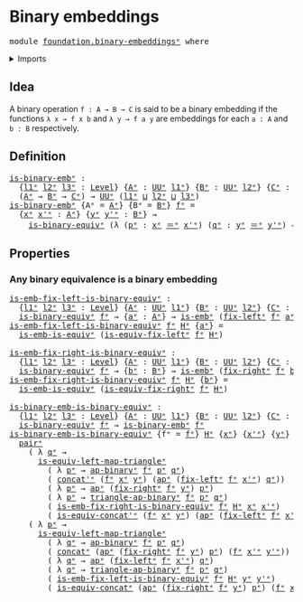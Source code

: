 # Binary embeddings

<pre class="Agda"><a id="30" class="Keyword">module</a> <a id="37" href="foundation.binary-embeddings%25E1%25B5%2589.html" class="Module">foundation.binary-embeddingsᵉ</a> <a id="67" class="Keyword">where</a>
</pre>
<details><summary>Imports</summary>

<pre class="Agda"><a id="123" class="Keyword">open</a> <a id="128" class="Keyword">import</a> <a id="135" href="foundation.action-on-identifications-binary-functions%25E1%25B5%2589.html" class="Module">foundation.action-on-identifications-binary-functionsᵉ</a>
<a id="190" class="Keyword">open</a> <a id="195" class="Keyword">import</a> <a id="202" href="foundation.action-on-identifications-functions%25E1%25B5%2589.html" class="Module">foundation.action-on-identifications-functionsᵉ</a>
<a id="250" class="Keyword">open</a> <a id="255" class="Keyword">import</a> <a id="262" href="foundation.binary-equivalences%25E1%25B5%2589.html" class="Module">foundation.binary-equivalencesᵉ</a>
<a id="294" class="Keyword">open</a> <a id="299" class="Keyword">import</a> <a id="306" href="foundation.dependent-pair-types%25E1%25B5%2589.html" class="Module">foundation.dependent-pair-typesᵉ</a>
<a id="339" class="Keyword">open</a> <a id="344" class="Keyword">import</a> <a id="351" href="foundation.identity-types%25E1%25B5%2589.html" class="Module">foundation.identity-typesᵉ</a>
<a id="378" class="Keyword">open</a> <a id="383" class="Keyword">import</a> <a id="390" href="foundation.universe-levels%25E1%25B5%2589.html" class="Module">foundation.universe-levelsᵉ</a>

<a id="419" class="Keyword">open</a> <a id="424" class="Keyword">import</a> <a id="431" href="foundation-core.embeddings%25E1%25B5%2589.html" class="Module">foundation-core.embeddingsᵉ</a>
<a id="459" class="Keyword">open</a> <a id="464" class="Keyword">import</a> <a id="471" href="foundation-core.equivalences%25E1%25B5%2589.html" class="Module">foundation-core.equivalencesᵉ</a>
</pre>
</details>

## Idea

A binary operation `f : A → B → C` is said to be a binary embedding if the
functions `λ x → f x b` and `λ y → f a y` are embeddings for each `a : A` and
`b : B` respectively.

## Definition

<pre class="Agda"><a id="is-binary-embᵉ"></a><a id="726" href="foundation.binary-embeddings%25E1%25B5%2589.html#726" class="Function">is-binary-embᵉ</a> <a id="741" class="Symbol">:</a>
  <a id="745" class="Symbol">{</a><a id="746" href="foundation.binary-embeddings%25E1%25B5%2589.html#746" class="Bound">l1ᵉ</a> <a id="750" href="foundation.binary-embeddings%25E1%25B5%2589.html#750" class="Bound">l2ᵉ</a> <a id="754" href="foundation.binary-embeddings%25E1%25B5%2589.html#754" class="Bound">l3ᵉ</a> <a id="758" class="Symbol">:</a> <a id="760" href="Agda.Primitive.html#742" class="Postulate">Level</a><a id="765" class="Symbol">}</a> <a id="767" class="Symbol">{</a><a id="768" href="foundation.binary-embeddings%25E1%25B5%2589.html#768" class="Bound">Aᵉ</a> <a id="771" class="Symbol">:</a> <a id="773" href="Agda.Primitive.html#429" class="Primitive">UUᵉ</a> <a id="777" href="foundation.binary-embeddings%25E1%25B5%2589.html#746" class="Bound">l1ᵉ</a><a id="780" class="Symbol">}</a> <a id="782" class="Symbol">{</a><a id="783" href="foundation.binary-embeddings%25E1%25B5%2589.html#783" class="Bound">Bᵉ</a> <a id="786" class="Symbol">:</a> <a id="788" href="Agda.Primitive.html#429" class="Primitive">UUᵉ</a> <a id="792" href="foundation.binary-embeddings%25E1%25B5%2589.html#750" class="Bound">l2ᵉ</a><a id="795" class="Symbol">}</a> <a id="797" class="Symbol">{</a><a id="798" href="foundation.binary-embeddings%25E1%25B5%2589.html#798" class="Bound">Cᵉ</a> <a id="801" class="Symbol">:</a> <a id="803" href="Agda.Primitive.html#429" class="Primitive">UUᵉ</a> <a id="807" href="foundation.binary-embeddings%25E1%25B5%2589.html#754" class="Bound">l3ᵉ</a><a id="810" class="Symbol">}</a> <a id="812" class="Symbol">→</a>
  <a id="816" class="Symbol">(</a><a id="817" href="foundation.binary-embeddings%25E1%25B5%2589.html#768" class="Bound">Aᵉ</a> <a id="820" class="Symbol">→</a> <a id="822" href="foundation.binary-embeddings%25E1%25B5%2589.html#783" class="Bound">Bᵉ</a> <a id="825" class="Symbol">→</a> <a id="827" href="foundation.binary-embeddings%25E1%25B5%2589.html#798" class="Bound">Cᵉ</a><a id="829" class="Symbol">)</a> <a id="831" class="Symbol">→</a> <a id="833" href="Agda.Primitive.html#429" class="Primitive">UUᵉ</a> <a id="837" class="Symbol">(</a><a id="838" href="foundation.binary-embeddings%25E1%25B5%2589.html#746" class="Bound">l1ᵉ</a> <a id="842" href="Agda.Primitive.html#961" class="Primitive Operator">⊔</a> <a id="844" href="foundation.binary-embeddings%25E1%25B5%2589.html#750" class="Bound">l2ᵉ</a> <a id="848" href="Agda.Primitive.html#961" class="Primitive Operator">⊔</a> <a id="850" href="foundation.binary-embeddings%25E1%25B5%2589.html#754" class="Bound">l3ᵉ</a><a id="853" class="Symbol">)</a>
<a id="855" href="foundation.binary-embeddings%25E1%25B5%2589.html#726" class="Function">is-binary-embᵉ</a> <a id="870" class="Symbol">{</a><a id="871" class="Argument">Aᵉ</a> <a id="874" class="Symbol">=</a> <a id="876" href="foundation.binary-embeddings%25E1%25B5%2589.html#876" class="Bound">Aᵉ</a><a id="878" class="Symbol">}</a> <a id="880" class="Symbol">{</a><a id="881" class="Argument">Bᵉ</a> <a id="884" class="Symbol">=</a> <a id="886" href="foundation.binary-embeddings%25E1%25B5%2589.html#886" class="Bound">Bᵉ</a><a id="888" class="Symbol">}</a> <a id="890" href="foundation.binary-embeddings%25E1%25B5%2589.html#890" class="Bound">fᵉ</a> <a id="893" class="Symbol">=</a>
  <a id="897" class="Symbol">{</a><a id="898" href="foundation.binary-embeddings%25E1%25B5%2589.html#898" class="Bound">xᵉ</a> <a id="901" href="foundation.binary-embeddings%25E1%25B5%2589.html#901" class="Bound">x&#39;ᵉ</a> <a id="905" class="Symbol">:</a> <a id="907" href="foundation.binary-embeddings%25E1%25B5%2589.html#876" class="Bound">Aᵉ</a><a id="909" class="Symbol">}</a> <a id="911" class="Symbol">{</a><a id="912" href="foundation.binary-embeddings%25E1%25B5%2589.html#912" class="Bound">yᵉ</a> <a id="915" href="foundation.binary-embeddings%25E1%25B5%2589.html#915" class="Bound">y&#39;ᵉ</a> <a id="919" class="Symbol">:</a> <a id="921" href="foundation.binary-embeddings%25E1%25B5%2589.html#886" class="Bound">Bᵉ</a><a id="923" class="Symbol">}</a> <a id="925" class="Symbol">→</a>
    <a id="931" href="foundation.binary-equivalences%25E1%25B5%2589.html#832" class="Function">is-binary-equivᵉ</a> <a id="948" class="Symbol">(λ</a> <a id="951" class="Symbol">(</a><a id="952" href="foundation.binary-embeddings%25E1%25B5%2589.html#952" class="Bound">pᵉ</a> <a id="955" class="Symbol">:</a> <a id="957" href="foundation.binary-embeddings%25E1%25B5%2589.html#898" class="Bound">xᵉ</a> <a id="960" href="foundation-core.identity-types%25E1%25B5%2589.html#2730" class="Function Operator">＝ᵉ</a> <a id="963" href="foundation.binary-embeddings%25E1%25B5%2589.html#901" class="Bound">x&#39;ᵉ</a><a id="966" class="Symbol">)</a> <a id="968" class="Symbol">(</a><a id="969" href="foundation.binary-embeddings%25E1%25B5%2589.html#969" class="Bound">qᵉ</a> <a id="972" class="Symbol">:</a> <a id="974" href="foundation.binary-embeddings%25E1%25B5%2589.html#912" class="Bound">yᵉ</a> <a id="977" href="foundation-core.identity-types%25E1%25B5%2589.html#2730" class="Function Operator">＝ᵉ</a> <a id="980" href="foundation.binary-embeddings%25E1%25B5%2589.html#915" class="Bound">y&#39;ᵉ</a><a id="983" class="Symbol">)</a> <a id="985" class="Symbol">→</a> <a id="987" href="foundation.action-on-identifications-binary-functions%25E1%25B5%2589.html#1542" class="Function">ap-binaryᵉ</a> <a id="998" href="foundation.binary-embeddings%25E1%25B5%2589.html#890" class="Bound">fᵉ</a> <a id="1001" href="foundation.binary-embeddings%25E1%25B5%2589.html#952" class="Bound">pᵉ</a> <a id="1004" href="foundation.binary-embeddings%25E1%25B5%2589.html#969" class="Bound">qᵉ</a><a id="1006" class="Symbol">)</a>
</pre>
## Properties

### Any binary equivalence is a binary embedding

<pre class="Agda"><a id="is-emb-fix-left-is-binary-equivᵉ"></a><a id="1086" href="foundation.binary-embeddings%25E1%25B5%2589.html#1086" class="Function">is-emb-fix-left-is-binary-equivᵉ</a> <a id="1119" class="Symbol">:</a>
  <a id="1123" class="Symbol">{</a><a id="1124" href="foundation.binary-embeddings%25E1%25B5%2589.html#1124" class="Bound">l1ᵉ</a> <a id="1128" href="foundation.binary-embeddings%25E1%25B5%2589.html#1128" class="Bound">l2ᵉ</a> <a id="1132" href="foundation.binary-embeddings%25E1%25B5%2589.html#1132" class="Bound">l3ᵉ</a> <a id="1136" class="Symbol">:</a> <a id="1138" href="Agda.Primitive.html#742" class="Postulate">Level</a><a id="1143" class="Symbol">}</a> <a id="1145" class="Symbol">{</a><a id="1146" href="foundation.binary-embeddings%25E1%25B5%2589.html#1146" class="Bound">Aᵉ</a> <a id="1149" class="Symbol">:</a> <a id="1151" href="Agda.Primitive.html#429" class="Primitive">UUᵉ</a> <a id="1155" href="foundation.binary-embeddings%25E1%25B5%2589.html#1124" class="Bound">l1ᵉ</a><a id="1158" class="Symbol">}</a> <a id="1160" class="Symbol">{</a><a id="1161" href="foundation.binary-embeddings%25E1%25B5%2589.html#1161" class="Bound">Bᵉ</a> <a id="1164" class="Symbol">:</a> <a id="1166" href="Agda.Primitive.html#429" class="Primitive">UUᵉ</a> <a id="1170" href="foundation.binary-embeddings%25E1%25B5%2589.html#1128" class="Bound">l2ᵉ</a><a id="1173" class="Symbol">}</a> <a id="1175" class="Symbol">{</a><a id="1176" href="foundation.binary-embeddings%25E1%25B5%2589.html#1176" class="Bound">Cᵉ</a> <a id="1179" class="Symbol">:</a> <a id="1181" href="Agda.Primitive.html#429" class="Primitive">UUᵉ</a> <a id="1185" href="foundation.binary-embeddings%25E1%25B5%2589.html#1132" class="Bound">l3ᵉ</a><a id="1188" class="Symbol">}</a> <a id="1190" class="Symbol">(</a><a id="1191" href="foundation.binary-embeddings%25E1%25B5%2589.html#1191" class="Bound">fᵉ</a> <a id="1194" class="Symbol">:</a> <a id="1196" href="foundation.binary-embeddings%25E1%25B5%2589.html#1146" class="Bound">Aᵉ</a> <a id="1199" class="Symbol">→</a> <a id="1201" href="foundation.binary-embeddings%25E1%25B5%2589.html#1161" class="Bound">Bᵉ</a> <a id="1204" class="Symbol">→</a> <a id="1206" href="foundation.binary-embeddings%25E1%25B5%2589.html#1176" class="Bound">Cᵉ</a><a id="1208" class="Symbol">)</a> <a id="1210" class="Symbol">→</a>
  <a id="1214" href="foundation.binary-equivalences%25E1%25B5%2589.html#832" class="Function">is-binary-equivᵉ</a> <a id="1231" href="foundation.binary-embeddings%25E1%25B5%2589.html#1191" class="Bound">fᵉ</a> <a id="1234" class="Symbol">→</a> <a id="1236" class="Symbol">{</a><a id="1237" href="foundation.binary-embeddings%25E1%25B5%2589.html#1237" class="Bound">aᵉ</a> <a id="1240" class="Symbol">:</a> <a id="1242" href="foundation.binary-embeddings%25E1%25B5%2589.html#1146" class="Bound">Aᵉ</a><a id="1244" class="Symbol">}</a> <a id="1246" class="Symbol">→</a> <a id="1248" href="foundation-core.embeddings%25E1%25B5%2589.html#1101" class="Function">is-embᵉ</a> <a id="1256" class="Symbol">(</a><a id="1257" href="foundation.binary-equivalences%25E1%25B5%2589.html#538" class="Function">fix-leftᵉ</a> <a id="1267" href="foundation.binary-embeddings%25E1%25B5%2589.html#1191" class="Bound">fᵉ</a> <a id="1270" href="foundation.binary-embeddings%25E1%25B5%2589.html#1237" class="Bound">aᵉ</a><a id="1272" class="Symbol">)</a>
<a id="1274" href="foundation.binary-embeddings%25E1%25B5%2589.html#1086" class="Function">is-emb-fix-left-is-binary-equivᵉ</a> <a id="1307" href="foundation.binary-embeddings%25E1%25B5%2589.html#1307" class="Bound">fᵉ</a> <a id="1310" href="foundation.binary-embeddings%25E1%25B5%2589.html#1310" class="Bound">Hᵉ</a> <a id="1313" class="Symbol">{</a><a id="1314" href="foundation.binary-embeddings%25E1%25B5%2589.html#1314" class="Bound">aᵉ</a><a id="1316" class="Symbol">}</a> <a id="1318" class="Symbol">=</a>
  <a id="1322" href="foundation-core.equivalences%25E1%25B5%2589.html#22050" class="Function">is-emb-is-equivᵉ</a> <a id="1339" class="Symbol">(</a><a id="1340" href="foundation.binary-equivalences%25E1%25B5%2589.html#1096" class="Function">is-equiv-fix-leftᵉ</a> <a id="1359" href="foundation.binary-embeddings%25E1%25B5%2589.html#1307" class="Bound">fᵉ</a> <a id="1362" href="foundation.binary-embeddings%25E1%25B5%2589.html#1310" class="Bound">Hᵉ</a><a id="1364" class="Symbol">)</a>

<a id="is-emb-fix-right-is-binary-equivᵉ"></a><a id="1367" href="foundation.binary-embeddings%25E1%25B5%2589.html#1367" class="Function">is-emb-fix-right-is-binary-equivᵉ</a> <a id="1401" class="Symbol">:</a>
  <a id="1405" class="Symbol">{</a><a id="1406" href="foundation.binary-embeddings%25E1%25B5%2589.html#1406" class="Bound">l1ᵉ</a> <a id="1410" href="foundation.binary-embeddings%25E1%25B5%2589.html#1410" class="Bound">l2ᵉ</a> <a id="1414" href="foundation.binary-embeddings%25E1%25B5%2589.html#1414" class="Bound">l3ᵉ</a> <a id="1418" class="Symbol">:</a> <a id="1420" href="Agda.Primitive.html#742" class="Postulate">Level</a><a id="1425" class="Symbol">}</a> <a id="1427" class="Symbol">{</a><a id="1428" href="foundation.binary-embeddings%25E1%25B5%2589.html#1428" class="Bound">Aᵉ</a> <a id="1431" class="Symbol">:</a> <a id="1433" href="Agda.Primitive.html#429" class="Primitive">UUᵉ</a> <a id="1437" href="foundation.binary-embeddings%25E1%25B5%2589.html#1406" class="Bound">l1ᵉ</a><a id="1440" class="Symbol">}</a> <a id="1442" class="Symbol">{</a><a id="1443" href="foundation.binary-embeddings%25E1%25B5%2589.html#1443" class="Bound">Bᵉ</a> <a id="1446" class="Symbol">:</a> <a id="1448" href="Agda.Primitive.html#429" class="Primitive">UUᵉ</a> <a id="1452" href="foundation.binary-embeddings%25E1%25B5%2589.html#1410" class="Bound">l2ᵉ</a><a id="1455" class="Symbol">}</a> <a id="1457" class="Symbol">{</a><a id="1458" href="foundation.binary-embeddings%25E1%25B5%2589.html#1458" class="Bound">Cᵉ</a> <a id="1461" class="Symbol">:</a> <a id="1463" href="Agda.Primitive.html#429" class="Primitive">UUᵉ</a> <a id="1467" href="foundation.binary-embeddings%25E1%25B5%2589.html#1414" class="Bound">l3ᵉ</a><a id="1470" class="Symbol">}</a> <a id="1472" class="Symbol">(</a><a id="1473" href="foundation.binary-embeddings%25E1%25B5%2589.html#1473" class="Bound">fᵉ</a> <a id="1476" class="Symbol">:</a> <a id="1478" href="foundation.binary-embeddings%25E1%25B5%2589.html#1428" class="Bound">Aᵉ</a> <a id="1481" class="Symbol">→</a> <a id="1483" href="foundation.binary-embeddings%25E1%25B5%2589.html#1443" class="Bound">Bᵉ</a> <a id="1486" class="Symbol">→</a> <a id="1488" href="foundation.binary-embeddings%25E1%25B5%2589.html#1458" class="Bound">Cᵉ</a><a id="1490" class="Symbol">)</a> <a id="1492" class="Symbol">→</a>
  <a id="1496" href="foundation.binary-equivalences%25E1%25B5%2589.html#832" class="Function">is-binary-equivᵉ</a> <a id="1513" href="foundation.binary-embeddings%25E1%25B5%2589.html#1473" class="Bound">fᵉ</a> <a id="1516" class="Symbol">→</a> <a id="1518" class="Symbol">{</a><a id="1519" href="foundation.binary-embeddings%25E1%25B5%2589.html#1519" class="Bound">bᵉ</a> <a id="1522" class="Symbol">:</a> <a id="1524" href="foundation.binary-embeddings%25E1%25B5%2589.html#1443" class="Bound">Bᵉ</a><a id="1526" class="Symbol">}</a> <a id="1528" class="Symbol">→</a> <a id="1530" href="foundation-core.embeddings%25E1%25B5%2589.html#1101" class="Function">is-embᵉ</a> <a id="1538" class="Symbol">(</a><a id="1539" href="foundation.binary-equivalences%25E1%25B5%2589.html#681" class="Function">fix-rightᵉ</a> <a id="1550" href="foundation.binary-embeddings%25E1%25B5%2589.html#1473" class="Bound">fᵉ</a> <a id="1553" href="foundation.binary-embeddings%25E1%25B5%2589.html#1519" class="Bound">bᵉ</a><a id="1555" class="Symbol">)</a>
<a id="1557" href="foundation.binary-embeddings%25E1%25B5%2589.html#1367" class="Function">is-emb-fix-right-is-binary-equivᵉ</a> <a id="1591" href="foundation.binary-embeddings%25E1%25B5%2589.html#1591" class="Bound">fᵉ</a> <a id="1594" href="foundation.binary-embeddings%25E1%25B5%2589.html#1594" class="Bound">Hᵉ</a> <a id="1597" class="Symbol">{</a><a id="1598" href="foundation.binary-embeddings%25E1%25B5%2589.html#1598" class="Bound">bᵉ</a><a id="1600" class="Symbol">}</a> <a id="1602" class="Symbol">=</a>
  <a id="1606" href="foundation-core.equivalences%25E1%25B5%2589.html#22050" class="Function">is-emb-is-equivᵉ</a> <a id="1623" class="Symbol">(</a><a id="1624" href="foundation.binary-equivalences%25E1%25B5%2589.html#1316" class="Function">is-equiv-fix-rightᵉ</a> <a id="1644" href="foundation.binary-embeddings%25E1%25B5%2589.html#1591" class="Bound">fᵉ</a> <a id="1647" href="foundation.binary-embeddings%25E1%25B5%2589.html#1594" class="Bound">Hᵉ</a><a id="1649" class="Symbol">)</a>

<a id="is-binary-emb-is-binary-equivᵉ"></a><a id="1652" href="foundation.binary-embeddings%25E1%25B5%2589.html#1652" class="Function">is-binary-emb-is-binary-equivᵉ</a> <a id="1683" class="Symbol">:</a>
  <a id="1687" class="Symbol">{</a><a id="1688" href="foundation.binary-embeddings%25E1%25B5%2589.html#1688" class="Bound">l1ᵉ</a> <a id="1692" href="foundation.binary-embeddings%25E1%25B5%2589.html#1692" class="Bound">l2ᵉ</a> <a id="1696" href="foundation.binary-embeddings%25E1%25B5%2589.html#1696" class="Bound">l3ᵉ</a> <a id="1700" class="Symbol">:</a> <a id="1702" href="Agda.Primitive.html#742" class="Postulate">Level</a><a id="1707" class="Symbol">}</a> <a id="1709" class="Symbol">{</a><a id="1710" href="foundation.binary-embeddings%25E1%25B5%2589.html#1710" class="Bound">Aᵉ</a> <a id="1713" class="Symbol">:</a> <a id="1715" href="Agda.Primitive.html#429" class="Primitive">UUᵉ</a> <a id="1719" href="foundation.binary-embeddings%25E1%25B5%2589.html#1688" class="Bound">l1ᵉ</a><a id="1722" class="Symbol">}</a> <a id="1724" class="Symbol">{</a><a id="1725" href="foundation.binary-embeddings%25E1%25B5%2589.html#1725" class="Bound">Bᵉ</a> <a id="1728" class="Symbol">:</a> <a id="1730" href="Agda.Primitive.html#429" class="Primitive">UUᵉ</a> <a id="1734" href="foundation.binary-embeddings%25E1%25B5%2589.html#1692" class="Bound">l2ᵉ</a><a id="1737" class="Symbol">}</a> <a id="1739" class="Symbol">{</a><a id="1740" href="foundation.binary-embeddings%25E1%25B5%2589.html#1740" class="Bound">Cᵉ</a> <a id="1743" class="Symbol">:</a> <a id="1745" href="Agda.Primitive.html#429" class="Primitive">UUᵉ</a> <a id="1749" href="foundation.binary-embeddings%25E1%25B5%2589.html#1696" class="Bound">l3ᵉ</a><a id="1752" class="Symbol">}</a> <a id="1754" class="Symbol">{</a><a id="1755" href="foundation.binary-embeddings%25E1%25B5%2589.html#1755" class="Bound">fᵉ</a> <a id="1758" class="Symbol">:</a> <a id="1760" href="foundation.binary-embeddings%25E1%25B5%2589.html#1710" class="Bound">Aᵉ</a> <a id="1763" class="Symbol">→</a> <a id="1765" href="foundation.binary-embeddings%25E1%25B5%2589.html#1725" class="Bound">Bᵉ</a> <a id="1768" class="Symbol">→</a> <a id="1770" href="foundation.binary-embeddings%25E1%25B5%2589.html#1740" class="Bound">Cᵉ</a><a id="1772" class="Symbol">}</a> <a id="1774" class="Symbol">→</a>
  <a id="1778" href="foundation.binary-equivalences%25E1%25B5%2589.html#832" class="Function">is-binary-equivᵉ</a> <a id="1795" href="foundation.binary-embeddings%25E1%25B5%2589.html#1755" class="Bound">fᵉ</a> <a id="1798" class="Symbol">→</a> <a id="1800" href="foundation.binary-embeddings%25E1%25B5%2589.html#726" class="Function">is-binary-embᵉ</a> <a id="1815" href="foundation.binary-embeddings%25E1%25B5%2589.html#1755" class="Bound">fᵉ</a>
<a id="1818" href="foundation.binary-embeddings%25E1%25B5%2589.html#1652" class="Function">is-binary-emb-is-binary-equivᵉ</a> <a id="1849" class="Symbol">{</a><a id="1850" class="Argument">fᵉ</a> <a id="1853" class="Symbol">=</a> <a id="1855" href="foundation.binary-embeddings%25E1%25B5%2589.html#1855" class="Bound">fᵉ</a><a id="1857" class="Symbol">}</a> <a id="1859" href="foundation.binary-embeddings%25E1%25B5%2589.html#1859" class="Bound">Hᵉ</a> <a id="1862" class="Symbol">{</a><a id="1863" href="foundation.binary-embeddings%25E1%25B5%2589.html#1863" class="Bound">xᵉ</a><a id="1865" class="Symbol">}</a> <a id="1867" class="Symbol">{</a><a id="1868" href="foundation.binary-embeddings%25E1%25B5%2589.html#1868" class="Bound">x&#39;ᵉ</a><a id="1871" class="Symbol">}</a> <a id="1873" class="Symbol">{</a><a id="1874" href="foundation.binary-embeddings%25E1%25B5%2589.html#1874" class="Bound">yᵉ</a><a id="1876" class="Symbol">}</a> <a id="1878" class="Symbol">{</a><a id="1879" href="foundation.binary-embeddings%25E1%25B5%2589.html#1879" class="Bound">y&#39;ᵉ</a><a id="1882" class="Symbol">}</a> <a id="1884" class="Symbol">=</a>
  <a id="1888" href="foundation.dependent-pair-types%25E1%25B5%2589.html#679" class="InductiveConstructor">pairᵉ</a>
    <a id="1898" class="Symbol">(</a> <a id="1900" class="Symbol">λ</a> <a id="1902" href="foundation.binary-embeddings%25E1%25B5%2589.html#1902" class="Bound">qᵉ</a> <a id="1905" class="Symbol">→</a>
      <a id="1913" href="foundation-core.equivalences%25E1%25B5%2589.html#10728" class="Function">is-equiv-left-map-triangleᵉ</a>
        <a id="1949" class="Symbol">(</a> <a id="1951" class="Symbol">λ</a> <a id="1953" href="foundation.binary-embeddings%25E1%25B5%2589.html#1953" class="Bound">pᵉ</a> <a id="1956" class="Symbol">→</a> <a id="1958" href="foundation.action-on-identifications-binary-functions%25E1%25B5%2589.html#1542" class="Function">ap-binaryᵉ</a> <a id="1969" href="foundation.binary-embeddings%25E1%25B5%2589.html#1855" class="Bound">fᵉ</a> <a id="1972" href="foundation.binary-embeddings%25E1%25B5%2589.html#1953" class="Bound">pᵉ</a> <a id="1975" href="foundation.binary-embeddings%25E1%25B5%2589.html#1902" class="Bound">qᵉ</a><a id="1977" class="Symbol">)</a>
        <a id="1987" class="Symbol">(</a> <a id="1989" href="foundation-core.identity-types%25E1%25B5%2589.html#6085" class="Function">concat&#39;ᵉ</a> <a id="1998" class="Symbol">(</a><a id="1999" href="foundation.binary-embeddings%25E1%25B5%2589.html#1855" class="Bound">fᵉ</a> <a id="2002" href="foundation.binary-embeddings%25E1%25B5%2589.html#1863" class="Bound">xᵉ</a> <a id="2005" href="foundation.binary-embeddings%25E1%25B5%2589.html#1874" class="Bound">yᵉ</a><a id="2007" class="Symbol">)</a> <a id="2009" class="Symbol">(</a><a id="2010" href="foundation.action-on-identifications-functions%25E1%25B5%2589.html#735" class="Function">apᵉ</a> <a id="2014" class="Symbol">(</a><a id="2015" href="foundation.binary-equivalences%25E1%25B5%2589.html#538" class="Function">fix-leftᵉ</a> <a id="2025" href="foundation.binary-embeddings%25E1%25B5%2589.html#1855" class="Bound">fᵉ</a> <a id="2028" href="foundation.binary-embeddings%25E1%25B5%2589.html#1868" class="Bound">x&#39;ᵉ</a><a id="2031" class="Symbol">)</a> <a id="2033" href="foundation.binary-embeddings%25E1%25B5%2589.html#1902" class="Bound">qᵉ</a><a id="2035" class="Symbol">))</a>
        <a id="2046" class="Symbol">(</a> <a id="2048" class="Symbol">λ</a> <a id="2050" href="foundation.binary-embeddings%25E1%25B5%2589.html#2050" class="Bound">pᵉ</a> <a id="2053" class="Symbol">→</a> <a id="2055" href="foundation.action-on-identifications-functions%25E1%25B5%2589.html#735" class="Function">apᵉ</a> <a id="2059" class="Symbol">(</a><a id="2060" href="foundation.binary-equivalences%25E1%25B5%2589.html#681" class="Function">fix-rightᵉ</a> <a id="2071" href="foundation.binary-embeddings%25E1%25B5%2589.html#1855" class="Bound">fᵉ</a> <a id="2074" href="foundation.binary-embeddings%25E1%25B5%2589.html#1874" class="Bound">yᵉ</a><a id="2076" class="Symbol">)</a> <a id="2078" href="foundation.binary-embeddings%25E1%25B5%2589.html#2050" class="Bound">pᵉ</a><a id="2080" class="Symbol">)</a>
        <a id="2090" class="Symbol">(</a> <a id="2092" class="Symbol">λ</a> <a id="2094" href="foundation.binary-embeddings%25E1%25B5%2589.html#2094" class="Bound">pᵉ</a> <a id="2097" class="Symbol">→</a> <a id="2099" href="foundation.action-on-identifications-binary-functions%25E1%25B5%2589.html#2294" class="Function">triangle-ap-binaryᵉ</a> <a id="2119" href="foundation.binary-embeddings%25E1%25B5%2589.html#1855" class="Bound">fᵉ</a> <a id="2122" href="foundation.binary-embeddings%25E1%25B5%2589.html#2094" class="Bound">pᵉ</a> <a id="2125" href="foundation.binary-embeddings%25E1%25B5%2589.html#1902" class="Bound">qᵉ</a><a id="2127" class="Symbol">)</a>
        <a id="2137" class="Symbol">(</a> <a id="2139" href="foundation.binary-embeddings%25E1%25B5%2589.html#1367" class="Function">is-emb-fix-right-is-binary-equivᵉ</a> <a id="2173" href="foundation.binary-embeddings%25E1%25B5%2589.html#1855" class="Bound">fᵉ</a> <a id="2176" href="foundation.binary-embeddings%25E1%25B5%2589.html#1859" class="Bound">Hᵉ</a> <a id="2179" href="foundation.binary-embeddings%25E1%25B5%2589.html#1863" class="Bound">xᵉ</a> <a id="2182" href="foundation.binary-embeddings%25E1%25B5%2589.html#1868" class="Bound">x&#39;ᵉ</a><a id="2185" class="Symbol">)</a>
        <a id="2195" class="Symbol">(</a> <a id="2197" href="foundation.identity-types%25E1%25B5%2589.html#4236" class="Function">is-equiv-concat&#39;ᵉ</a> <a id="2215" class="Symbol">(</a><a id="2216" href="foundation.binary-embeddings%25E1%25B5%2589.html#1855" class="Bound">fᵉ</a> <a id="2219" href="foundation.binary-embeddings%25E1%25B5%2589.html#1863" class="Bound">xᵉ</a> <a id="2222" href="foundation.binary-embeddings%25E1%25B5%2589.html#1874" class="Bound">yᵉ</a><a id="2224" class="Symbol">)</a> <a id="2226" class="Symbol">(</a><a id="2227" href="foundation.action-on-identifications-functions%25E1%25B5%2589.html#735" class="Function">apᵉ</a> <a id="2231" class="Symbol">(</a><a id="2232" href="foundation.binary-equivalences%25E1%25B5%2589.html#538" class="Function">fix-leftᵉ</a> <a id="2242" href="foundation.binary-embeddings%25E1%25B5%2589.html#1855" class="Bound">fᵉ</a> <a id="2245" href="foundation.binary-embeddings%25E1%25B5%2589.html#1868" class="Bound">x&#39;ᵉ</a><a id="2248" class="Symbol">)</a> <a id="2250" href="foundation.binary-embeddings%25E1%25B5%2589.html#1902" class="Bound">qᵉ</a><a id="2252" class="Symbol">)))</a>
    <a id="2260" class="Symbol">(</a> <a id="2262" class="Symbol">λ</a> <a id="2264" href="foundation.binary-embeddings%25E1%25B5%2589.html#2264" class="Bound">pᵉ</a> <a id="2267" class="Symbol">→</a>
      <a id="2275" href="foundation-core.equivalences%25E1%25B5%2589.html#10728" class="Function">is-equiv-left-map-triangleᵉ</a>
        <a id="2311" class="Symbol">(</a> <a id="2313" class="Symbol">λ</a> <a id="2315" href="foundation.binary-embeddings%25E1%25B5%2589.html#2315" class="Bound">qᵉ</a> <a id="2318" class="Symbol">→</a> <a id="2320" href="foundation.action-on-identifications-binary-functions%25E1%25B5%2589.html#1542" class="Function">ap-binaryᵉ</a> <a id="2331" href="foundation.binary-embeddings%25E1%25B5%2589.html#1855" class="Bound">fᵉ</a> <a id="2334" href="foundation.binary-embeddings%25E1%25B5%2589.html#2264" class="Bound">pᵉ</a> <a id="2337" href="foundation.binary-embeddings%25E1%25B5%2589.html#2315" class="Bound">qᵉ</a><a id="2339" class="Symbol">)</a>
        <a id="2349" class="Symbol">(</a> <a id="2351" href="foundation-core.identity-types%25E1%25B5%2589.html#5984" class="Function">concatᵉ</a> <a id="2359" class="Symbol">(</a><a id="2360" href="foundation.action-on-identifications-functions%25E1%25B5%2589.html#735" class="Function">apᵉ</a> <a id="2364" class="Symbol">(</a><a id="2365" href="foundation.binary-equivalences%25E1%25B5%2589.html#681" class="Function">fix-rightᵉ</a> <a id="2376" href="foundation.binary-embeddings%25E1%25B5%2589.html#1855" class="Bound">fᵉ</a> <a id="2379" href="foundation.binary-embeddings%25E1%25B5%2589.html#1874" class="Bound">yᵉ</a><a id="2381" class="Symbol">)</a> <a id="2383" href="foundation.binary-embeddings%25E1%25B5%2589.html#2264" class="Bound">pᵉ</a><a id="2385" class="Symbol">)</a> <a id="2387" class="Symbol">(</a><a id="2388" href="foundation.binary-embeddings%25E1%25B5%2589.html#1855" class="Bound">fᵉ</a> <a id="2391" href="foundation.binary-embeddings%25E1%25B5%2589.html#1868" class="Bound">x&#39;ᵉ</a> <a id="2395" href="foundation.binary-embeddings%25E1%25B5%2589.html#1879" class="Bound">y&#39;ᵉ</a><a id="2398" class="Symbol">))</a>
        <a id="2409" class="Symbol">(</a> <a id="2411" class="Symbol">λ</a> <a id="2413" href="foundation.binary-embeddings%25E1%25B5%2589.html#2413" class="Bound">qᵉ</a> <a id="2416" class="Symbol">→</a> <a id="2418" href="foundation.action-on-identifications-functions%25E1%25B5%2589.html#735" class="Function">apᵉ</a> <a id="2422" class="Symbol">(</a><a id="2423" href="foundation.binary-equivalences%25E1%25B5%2589.html#538" class="Function">fix-leftᵉ</a> <a id="2433" href="foundation.binary-embeddings%25E1%25B5%2589.html#1855" class="Bound">fᵉ</a> <a id="2436" href="foundation.binary-embeddings%25E1%25B5%2589.html#1868" class="Bound">x&#39;ᵉ</a><a id="2439" class="Symbol">)</a> <a id="2441" href="foundation.binary-embeddings%25E1%25B5%2589.html#2413" class="Bound">qᵉ</a><a id="2443" class="Symbol">)</a>
        <a id="2453" class="Symbol">(</a> <a id="2455" class="Symbol">λ</a> <a id="2457" href="foundation.binary-embeddings%25E1%25B5%2589.html#2457" class="Bound">qᵉ</a> <a id="2460" class="Symbol">→</a> <a id="2462" href="foundation.action-on-identifications-binary-functions%25E1%25B5%2589.html#2294" class="Function">triangle-ap-binaryᵉ</a> <a id="2482" href="foundation.binary-embeddings%25E1%25B5%2589.html#1855" class="Bound">fᵉ</a> <a id="2485" href="foundation.binary-embeddings%25E1%25B5%2589.html#2264" class="Bound">pᵉ</a> <a id="2488" href="foundation.binary-embeddings%25E1%25B5%2589.html#2457" class="Bound">qᵉ</a><a id="2490" class="Symbol">)</a>
        <a id="2500" class="Symbol">(</a> <a id="2502" href="foundation.binary-embeddings%25E1%25B5%2589.html#1086" class="Function">is-emb-fix-left-is-binary-equivᵉ</a> <a id="2535" href="foundation.binary-embeddings%25E1%25B5%2589.html#1855" class="Bound">fᵉ</a> <a id="2538" href="foundation.binary-embeddings%25E1%25B5%2589.html#1859" class="Bound">Hᵉ</a> <a id="2541" href="foundation.binary-embeddings%25E1%25B5%2589.html#1874" class="Bound">yᵉ</a> <a id="2544" href="foundation.binary-embeddings%25E1%25B5%2589.html#1879" class="Bound">y&#39;ᵉ</a><a id="2547" class="Symbol">)</a>
        <a id="2557" class="Symbol">(</a> <a id="2559" href="foundation.identity-types%25E1%25B5%2589.html#2235" class="Function">is-equiv-concatᵉ</a> <a id="2576" class="Symbol">(</a><a id="2577" href="foundation.action-on-identifications-functions%25E1%25B5%2589.html#735" class="Function">apᵉ</a> <a id="2581" class="Symbol">(</a><a id="2582" href="foundation.binary-equivalences%25E1%25B5%2589.html#681" class="Function">fix-rightᵉ</a> <a id="2593" href="foundation.binary-embeddings%25E1%25B5%2589.html#1855" class="Bound">fᵉ</a> <a id="2596" href="foundation.binary-embeddings%25E1%25B5%2589.html#1874" class="Bound">yᵉ</a><a id="2598" class="Symbol">)</a> <a id="2600" href="foundation.binary-embeddings%25E1%25B5%2589.html#2264" class="Bound">pᵉ</a><a id="2602" class="Symbol">)</a> <a id="2604" class="Symbol">(</a><a id="2605" href="foundation.binary-embeddings%25E1%25B5%2589.html#1855" class="Bound">fᵉ</a> <a id="2608" href="foundation.binary-embeddings%25E1%25B5%2589.html#1868" class="Bound">x&#39;ᵉ</a> <a id="2612" href="foundation.binary-embeddings%25E1%25B5%2589.html#1879" class="Bound">y&#39;ᵉ</a><a id="2615" class="Symbol">)))</a>
</pre>